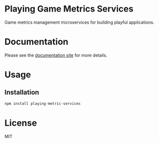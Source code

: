 Playing Game Metrics Services
=============================

Game metrics management microservices for building playful applications.

# Documentation

Please see the [documentation site](https://playingio.github.io) for more details.

# Usage

## Installation

```bash
npm install playing-metric-services
```

# License

MIT